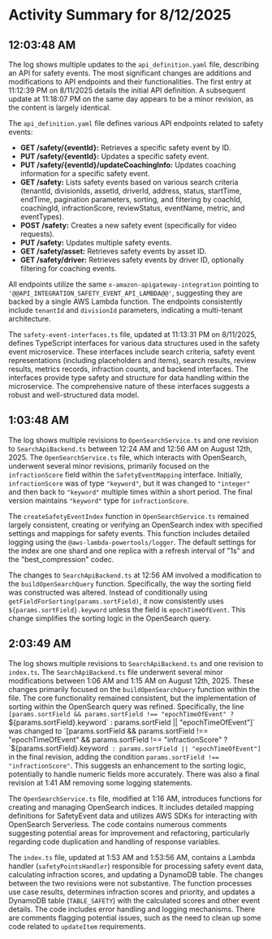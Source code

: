 # Activity Summary for 8/12/2025

## 12:03:48 AM
The log shows multiple updates to the `api_definition.yaml` file, describing an API for safety events.  The most significant changes are additions and modifications to API endpoints and their functionalities.  The first entry at 11:12:39 PM on 8/11/2025 details the initial API definition.  A subsequent update at 11:18:07 PM on the same day appears to be a minor revision, as the content is largely identical.

The `api_definition.yaml` file defines various API endpoints related to safety events:

* **GET /safety/{eventId}:** Retrieves a specific safety event by ID.
* **PUT /safety/{eventId}:** Updates a specific safety event.
* **PUT /safety/{eventId}/updateCoachingInfo:** Updates coaching information for a specific safety event.
* **GET /safety:** Lists safety events based on various search criteria (tenantId, divisionIds, assetId, driverId, address, status, startTime, endTime, pagination parameters, sorting, and filtering by coachId, coachingId, infractionScore, reviewStatus, eventName, metric, and eventTypes).
* **POST /safety:** Creates a new safety event (specifically for video requests).
* **PUT /safety:** Updates multiple safety events.
* **GET /safety/asset:** Retrieves safety events by asset ID.
* **GET /safety/driver:** Retrieves safety events by driver ID, optionally filtering for coaching events.


All endpoints utilize the same `x-amazon-apigateway-integration` pointing to  `'@@API_INTEGRATION_SAFETY_EVENT_API_LAMBDA@@'`, suggesting they are backed by a single AWS Lambda function. The endpoints consistently include `tenantId` and `divisionId` parameters, indicating a multi-tenant architecture.

The `safety-event-interfaces.ts` file, updated at 11:13:31 PM on 8/11/2025, defines TypeScript interfaces for various data structures used in the safety event microservice. These interfaces include search criteria, safety event representations (including placeholders and items), search results, review results, metrics records, infraction counts, and backend interfaces. The interfaces provide type safety and structure for data handling within the microservice.  The comprehensive nature of these interfaces suggests a robust and well-structured data model.


## 1:03:48 AM
The log shows multiple revisions to `OpenSearchService.ts` and one revision to `SearchApiBackend.ts` between 12:24 AM and 12:56 AM on August 12th, 2025.  The `OpenSearchService.ts` file, which interacts with OpenSearch, underwent several minor revisions, primarily focused on the `infractionScore` field within the `SafetyEventMapping` interface.  Initially, `infractionScore` was of type `"keyword"`, but it was changed to `"integer"` and then back to `"keyword"` multiple times within a short period.  The final version maintains `"keyword"` type for `infractionScore`.

The `createSafetyEventIndex` function in `OpenSearchService.ts` remained largely consistent, creating or verifying an OpenSearch index with specified settings and mappings for safety events.  This function includes detailed logging using the `@aws-lambda-powertools/logger`.  The default settings for the index are one shard and one replica with a refresh interval of "1s" and the "best_compression" codec.


The changes to `SearchApiBackend.ts` at 12:56 AM involved a modification to the `buildOpenSearchQuery` function. Specifically, the way the sorting field was constructed was altered.  Instead of conditionally using  `getFieldForSorting(params.sortField)`, it now consistently uses `${params.sortField}.keyword` unless the field is `epochTimeOfEvent`.  This change simplifies the sorting logic in the OpenSearch query.


## 2:03:49 AM
The log shows multiple revisions to `SearchApiBackend.ts` and one revision to `index.ts`.  The `SearchApiBackend.ts` file underwent several minor modifications between 1:06 AM and 1:15 AM on August 12th, 2025. These changes primarily focused on the `buildOpenSearchQuery` function within the file.  The core functionality remained consistent, but the implementation of sorting within the OpenSearch query was refined. Specifically, the line `[params.sortField && params.sortField !== "epochTimeOfEvent" ? `${params.sortField}.keyword` : params.sortField || "epochTimeOfEvent"]` was changed to `[params.sortField && params.sortField !== "epochTimeOfEvent" && params.sortField !== "infractionScore" ? `${params.sortField}.keyword` : params.sortField || "epochTimeOfEvent"]`  in the final revision, adding the condition `params.sortField !== "infractionScore"`. This suggests an enhancement to the sorting logic, potentially to handle numeric fields more accurately.  There was also a final revision at 1:41 AM removing some logging statements.

The `OpenSearchService.ts` file, modified at 1:16 AM, introduces functions for creating and managing OpenSearch indices.  It includes detailed mapping definitions for SafetyEvent data and utilizes AWS SDKs for interacting with OpenSearch Serverless. The code contains numerous comments suggesting potential areas for improvement and refactoring, particularly regarding code duplication and handling of response variables.

The `index.ts` file, updated at 1:53 AM and 1:53:56 AM, contains a Lambda handler (`safetyPointsHandler`) responsible for processing safety event data, calculating infraction scores, and updating a DynamoDB table.  The changes between the two revisions were not substantive. The function processes use case results, determines infraction scores and priority, and updates a DynamoDB table (`TABLE_SAFETY`) with the calculated scores and other event details.  The code includes error handling and logging mechanisms. There are comments flagging potential issues, such as the need to clean up some code related to `updateItem` requirements.

